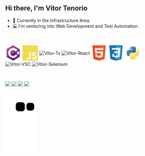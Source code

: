   ## Hi there, I'm Vitor Tenorio

  
  
- 👀 Currently in the Infrastructure Area.
- 💻 I'm venturing into Web Development and Test Automation.

 
##         

 <div style="display:inline_block"><br>
  <img align="center" alt="Vitor-Csharp"style = " height:50px; width=:50px; border-radius:25" src="https://raw.githubusercontent.com/devicons/devicon/master/icons/csharp/csharp-original.svg">
  <img align="center" alt="Vitor-Js"height="50" width="50" border-radius = "25px" src="https://raw.githubusercontent.com/devicons/devicon/master/icons/javascript/javascript-plain.svg">
  <img align="center" alt="Vitor-Ts" height="50" width="50" src="https://cdn.jsdelivr.net/gh/devicons/devicon/icons/ruby/ruby-original.svg">
  <img align="center" alt="Vitor-React"height="50" width="50" src="https://cdn.jsdelivr.net/gh/devicons/devicon/icons/dot-net/dot-net-plain-wordmark.svg">
  <img align="center" alt="Vitor-HTML" height="50" width="50" src="https://raw.githubusercontent.com/devicons/devicon/master/icons/html5/html5-original.svg">
  <img align="center" alt="Vitor-CSS"height="50" width="50" src="https://raw.githubusercontent.com/devicons/devicon/master/icons/css3/css3-original.svg">
  <img align="center" alt="Vitor-Python" height="50" width="50" src="https://raw.githubusercontent.com/devicons/devicon/master/icons/python/python-original.svg">
  <img align="center" alt="Vitor-VSC" height="50" width="50" src="https://cdn.jsdelivr.net/gh/devicons/devicon/icons/visualstudio/visualstudio-plain.svg">  
  <img align="center" alt="Vitor-Selenium" height="50" width="50" src="https://cdn.jsdelivr.net/gh/devicons/devicon/icons/selenium/selenium-original.svg">
</div>

##


<br>
<div> 
  <a href="https://www.facebook.com/vtlima46//" target="_blank"><img src="https://img.shields.io/badge/Facebook-1877F2?style=for-the-badge&logo=facebook&logoColor=white=white" target="_blank"></a>
  <a href="https://instagram.com/vitortenorio_" target="_blank"><img src="https://img.shields.io/badge/-Instagram-%23E4405F?style=for-the-badge&logo=instagram&logoColor=white" target="_blank"></a>
  <a href = "mailto:vitortenorio35@gmail.com"><img src="https://img.shields.io/badge/-Gmail-%23333?style=for-the-badge&logo=gmail&logoColor=white" target="_blank"></a>
  <a href="https://www.linkedin.com/in/vitortelima/" target="_blank"><img src="https://img.shields.io/badge/-LinkedIn-%230077B5?style=for-the-badge&logo=linkedin&logoColor=white" target="_blank"></a> 
 
  ![Snake animation](https://github.com/rafaballerini/rafaballerini/blob/output/github-contribution-grid-snake.svg)
 
</div>

